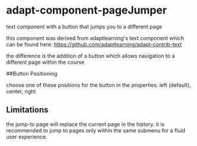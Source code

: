 # adapt-component-pageJumper
text component with a button that jumps you to a different page



this component was derived from adaptlearning's text component which can be found here: https://github.com/adaptlearning/adapt-contrib-text



the difference is the addition of a button which allows navigation to a different page within the course



##Button Positioning

choose one of these positions for the button in the properties: left (default), center, right



## Limitations

the jump-to page will replace the current page in the history. it is recommended to jump to pages only within the same submenu for a fluid user experience.
